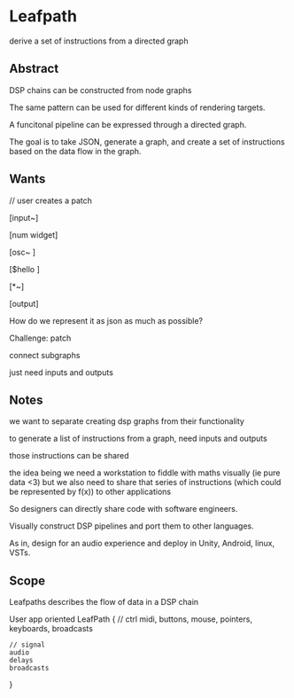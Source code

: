 # Leafpath

derive a set of instructions from a directed graph

## Abstract

DSP chains can be constructed from node graphs

The same pattern can be used for different kinds of rendering targets.

A funcitonal pipeline can be expressed through a directed graph.

The goal is to take JSON, generate a graph, and create a set of instructions
based on the data flow in the graph.

## Wants

// user creates a patch

[input~\]

[num widget\]

[osc~ \]

[$hello \]

[\*~\]

[output\]

How do we represent it as json as much as possible?

Challenge: patch

connect subgraphs

just need inputs and outputs

## Notes

we want to separate creating dsp graphs from their functionality

to generate a list of instructions from a graph, need inputs and outputs

those instructions can be shared

the idea being we need a workstation to fiddle with maths visually (ie pure data
<3) but we also need to share that series of instructions (which could be
represented by f(x)) to other applications

So designers can directly share code with software engineers.

Visually construct DSP pipelines and port them to other languages.

As in, design for an audio experience and deploy in Unity, Android, linux, VSTs.

## Scope

Leafpaths describes the flow of data in a DSP chain

User app oriented LeafPath
{
    // ctrl
    midi,
    buttons,
    mouse,
    pointers,
    keyboards,
    broadcasts

    // signal
    audio
    delays
    broadcasts
}